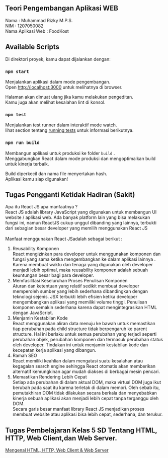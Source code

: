 ## Teori Pengembangan Aplikasi WEB
Nama : Muhammad Rizky M.P.S. <br />
NIM : 1207050082 <br />
Nama Aplikasi Web : FoodKost <br/>
## Available Scripts

Di direktori proyek, kamu dapat dijalankan dengan:

### `npm start`

Menjalankan aplikasi dalam mode pengembangan.<br />
Open [http://localhost:3000](http://localhost:3000) untuk melihatnya di browser.

Halaman akan dimuat ulang jika kamu melakukan pengeditan.<br />
Kamu juga akan melihat kesalahan lint di konsol.

### `npm test`

Menjalankan test runner dalam interaktif mode watch.<br />
lihat section tentang [running tests](https://facebook.github.io/create-react-app/docs/running-tests) untuk informasi berikutnya.

### `npm run build`

Membangun aplikasi untuk produksi ke folder `build` .<br />
Menggabungkan React dalam mode produksi dan mengoptimalkan build untuk kinerja terbaik.

Build diperkecil dan nama file menyertakan hash.<br />
Aplikasi kamu siap digunakan!

## Tugas Pengganti Ketidak Hadiran (Sakit)
Apa itu React JS apa manfaatnya ? <br/>
React JS adalah library JavaScript yang digunakan untuk membangun UI website / aplikasi web. Ada banyak platform lain yang bisa melakukan fungsi ini, namun ReactJS cukup unggul dibanding yang lainnya, terbukti dari sebagian besar developer yang memilih menggunakan React JS <br/>
<br/>
Manfaat menggunakan React JSadalah sebagai berikut : <br/>
1. Reusability Komponen <br/>
React mengizinkan para developer untuk menggunakan komponen dan fungsi yang sama ketika mengembangkan ke dalam aplikasi lainnya . Karena membuat waktu dan tenaga yang digunakan oleh developer menjadi lebih optimal, maka reusability komponen adalah sebuah keuntungan besar bagi para developer.<br/> 
2. Memfasilitasi Keseluruhan Proses Penulisan Komponen<br/>
Aturan dan ketentuan yang relatif sedikit membuat developer memperoleh sumber yang lebih sederhana dibandingkan dengan teknologi sejenis. JSX terbukti lebih efisien ketika developer mengembangkan aplikasi yang memiliki volume tinggi. Penulisan komponen semakin sederhana karena dapat mengintegrasikan HTML dengan JavaScript.<br/>
3. Menjamin Kestabilan Kode<br/>
React menggunakan aliran data menuju ke bawah untuk memastikan tiap perubahan pada child structure tidak berpengaruh ke parent structure. Hal ini berlaku untuk semua perubahan yang terjadi seperti perubahan objek, perubahan komponen dan termasuk perubahan status oleh developer. Tindakan ini untuk menjamin kestabilan kode dan kecepatan kerja aplikasi yang dibangun. <br/>
4. Ramah SEO<br/>
React memiliki keahlian dalam mengatasi suatu kesalahan atau kegagalan search engine sehingga React otomatis akan memberikan alternatif kemungkinan agar mudah diakses di berbagai mesin pencari.<br/>
5. Memastikan Rendering Lebih Cepat <br/>
Setiap ada perubahan di dalam aktual DOM, maka virtual DOM juga ikut berubah pada saat itu karena terletak di dalam memori. Oleh sebab itu, pemutakhiran DOM tidak dilakukan secara berkala dan menyebabkan kinerja sebuah aplikasi akan menjadi lebih cepat tanpa terganggu oleh DOM.<br/>
Secara garis besar manfaat library React JS menjadikan proses membuat website atau aplikasi bisa lebih cepat, sederhana, dan terukur. <br/>

## Tugas Pembelajaran Kelas 5 SD Tentang HTML, HTTP, Web Client,dan Web Server.
[Mengenal HTML, HTTP, Web Client & Web Server](https://www.youtube.com/watch?v=zYTearj1BUA)
